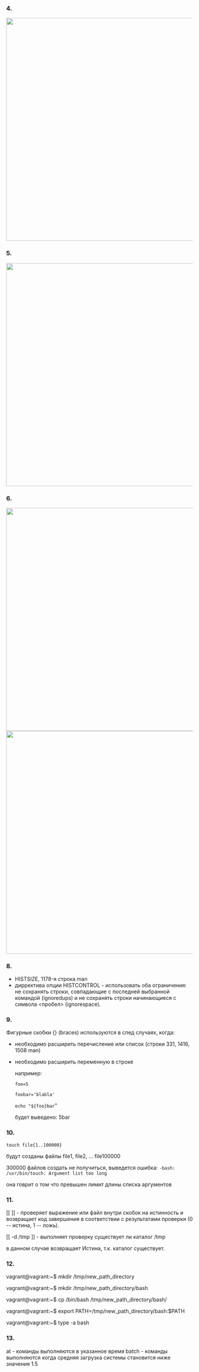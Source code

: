 ### 4.

<img src="https://drive.google.com/uc?export=view&id=1M7DQCX12wJ6I8yR-_hqj-z2k0EUWcfIY" width="600px">

### 5.

<img src="https://drive.google.com/uc?export=view&id=1zpfTb1shzMAo-XPU3_2OiLs7_KqzgHC5" width="600px">



### 6.

<img src="https://drive.google.com/uc?export=view&id=1PU1wrQOPqT-5fYCnL_dvW1gufDcqF2dN" width="600px">

<img src="https://drive.google.com/uc?export=view&id=1-YYfyR-L_9K-714OS7IIFaBTJOWbjNIL" width="600px">



### 8.

 - HISTSIZE, 1178-я строка man
 - дирректива опции HISTCONTROL - использовать оба ограничения: не сохранять строки, совпадающие с последней выбранной командой (ignoredups)  и не сохранять строки начинающиеся с символа <пробел> (ignorespace).

### 9.

Фигурные скобки {} (braces) используются в след случаях, когда:

- необходимо расширить перечисление или список (строки 331, 1416, 1508 man)

- необходимо расширить переменную в строке

  например: 

  `foo=5`

  `foobar='blabla'`

  `echo "${foo}bar`" 

  будет выведено: 5bar

### 10.

`touch file{1..100000}`

будут созданы файлы file1, file2, ... file100000

300000 файлов создать не получиться, выведется ошибка:
 `-bash: /usr/bin/touch: Argument list too long`

она говрит о том что превышен лимит длины списка аргументов



### 11.

[[ ]]  - проверяет выражение или файл внутри скобок на истинность и возвращает код завершения в соответствии с результатами проверки (0 -- истина, 1 -- ложь).

[[ -d /tmp ]] - выполняет проверку существует ли каталог /tmp

в данном случае возвращает  Истина, т.к. каталог существует.



### 12.

vagrant@vagrant:~$ mkdir /tmp/new_path_directory

vagrant@vagrant:~$ mkdir /tmp/new_path_directory/bash

vagrant@vagrant:~$ cp /bin/bash /tmp/new_path_directory/bash/

vagrant@vagrant:~$ export PATH=/tmp/new_path_directory/bash:$PATH

vagrant@vagrant:~$ type -a bash



### 13.

 at - команды выполняются в указанное время
batch - команды выполняются когда средняя загрузка системы становится ниже значения 1.5













